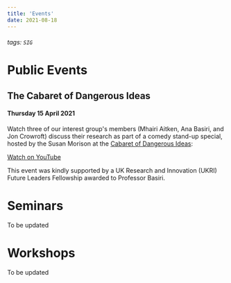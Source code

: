 ```yaml
---
title: 'Events'
date: 2021-08-18
---
```

###### tags: `SIG`

# Public Events

## The Cabaret of Dangerous Ideas
#### Thursday 15 April 2021

Watch three of our interest group's members (Mhairi Aitken, Ana Basiri, and Jon Crowroft) discuss their research as part of a comedy stand-up special, hosted by the Susan Morison at the [Cabaret of Dangerous Ideas](https://www.cabaretofdangerousideas.com):

[Watch on YouTube](https://www.youtube.com/watch?v=reOMyLafUVY)

This event was kindly supported by a UK Research and Innovation (UKRI) Future Leaders Fellowship awarded to Professor Basiri.

# Seminars

To be updated

# Workshops

To be updated